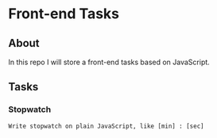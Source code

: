 Front-end Tasks
========

## About
In this repo I will store a front-end tasks based on JavaScript.

## Tasks

### Stopwatch
```
Write stopwatch on plain JavaScript, like [min] : [sec]
```
